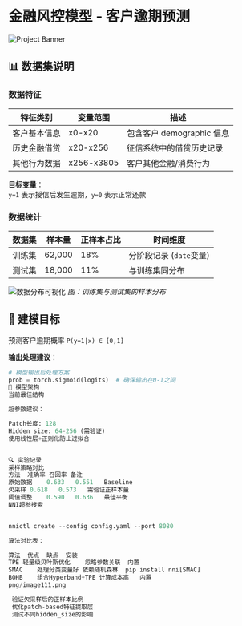 # 金融风控模型 - 客户逾期预测

![Project Banner](png/image.png)

## 📊 数据集说明

### 数据特征
| 特征类别 | 变量范围 | 描述 |
|---------|---------|------|
| 客户基本信息 | x0-x20 | 包含客户 demographic 信息 |
| 历史金融借贷 | x20-x256 | 征信系统中的借贷历史记录 |
| 其他行为数据 | x256-x3805 | 客户其他金融/消费行为 |

**目标变量**：  
`y=1` 表示授信后发生逾期，`y=0` 表示正常还款

### 数据统计
| 数据集 | 样本量 | 正样本占比 | 时间维度 |
|-------|-------|----------|--------|
| 训练集 | 62,000 | 18% | 分阶段记录 (`date`变量) |
| 测试集 | 18,000 | 11% | 与训练集同分布 |

![数据分布可视化](png/image-1.png)
*图：训练集与测试集的样本分布*

## 🎯 建模目标
预测客户逾期概率 `P(y=1|x) ∈ [0,1]`

**输出处理建议**：
```python
# 模型输出后处理方案
prob = torch.sigmoid(logits)  # 确保输出在0-1之间
🧠 模型架构
当前最佳结构

超参数建议：

Patch长度: 128
Hidden size: 64-256 (需验证)
使用线性层+正则化防止过拟合


🔍 实验记录
采样策略对比
方法	准确率	召回率	备注
原始数据	0.633	0.551	Baseline
欠采样	0.618	0.573	需验证正样本量
阈值调整	0.590	0.636	最佳平衡
NNI超参搜索


nnictl create --config config.yaml --port 8080

算法对比表：

算法	优点	缺点	安装
TPE	轻量级贝叶斯优化	忽略参数关联	内置
SMAC	处理分类变量好	依赖随机森林	pip install nni[SMAC]
BOHB	组合Hyperband+TPE	计算成本高	内置
png/image111.png

 验证欠采样后的正样本比例
 优化patch-based特征提取层
 测试不同hidden_size的影响